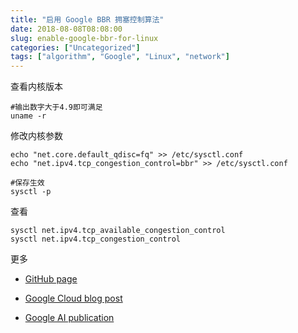 ```yaml
---
title: "启用 Google BBR 拥塞控制算法"
date: 2018-08-08T08:08:00
slug: enable-google-bbr-for-linux
categories: ["Uncategorized"]
tags: ["algorithm", "Google", "Linux", "network"]
---
```


查看内核版本

```
#输出数字大于4.9即可满足
uname -r
```

修改内核参数

```
echo "net.core.default_qdisc=fq" >> /etc/sysctl.conf
echo "net.ipv4.tcp_congestion_control=bbr" >> /etc/sysctl.conf

#保存生效
sysctl -p
```

查看

```
sysctl net.ipv4.tcp_available_congestion_control
sysctl net.ipv4.tcp_congestion_control
```

更多

- [GitHub page](https://github.com/google/bbr)

- [Google Cloud blog post](https://cloud.google.com/blog/products/gcp/tcp-bbr-congestion-control-comes-to-gcp-your-internet-just-got-faster)

- [Google AI publication](https://ai.google/research/pubs/pub45646)